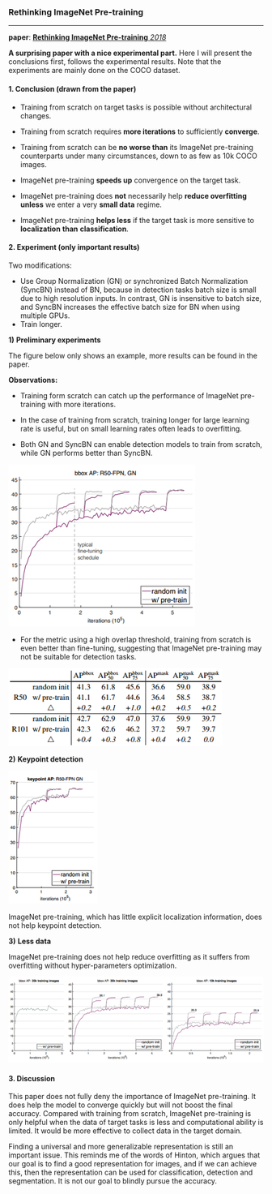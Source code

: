 ### **Rethinking ImageNet Pre-training**
------

**paper**:  [**Rethinking ImageNet Pre-training**        *2018*](https://arxiv.org/pdf/1811.08883)

**A surprising paper with a nice experimental part.** Here I will present the conclusions first,
follows the experimental results. Note that the experiments are mainly done on the COCO dataset.



#### 1. Conclusion (**drawn from the paper**)

* Training from scratch on target tasks is possible without architectural changes.

* Training from scratch requires **more iterations** to sufficiently **converge**.
* Training from scratch can be **no worse than** its ImageNet pre-training counterparts under many circumstances, down to as few as 10k COCO images.
* ImageNet pre-training **speeds up** convergence on the target task.
* ImageNet pre-training does **not** necessarily help **reduce overfitting** **unless** we enter a very **small data** regime.

* ImageNet pre-training **helps less** if the target task is more sensitive to **localization** **than** **classification**.

  

#### 2. **Experiment (only important results)**
Two modifications:

* Use Group Normalization (GN) or synchronized Batch Normalization (SyncBN) instead of BN, because in detection tasks batch size is small due to high resolution inputs. In contrast, GN is insensitive to batch size, and SyncBN increases the effective batch size for BN when using multiple GPUs.
* Train longer.

**1)**  **Preliminary experiments**

The figure below only shows an example, more results can be found in the paper.

**Observations:**

* Training form scratch can catch up the performance of ImageNet pre-training with more iterations.

* In the case of training from scratch, training longer for large learning rate is useful, but on small learning rates often leads to overfitting.

* Both GN and SyncBN can enable detection models to train from scratch, while GN performs better than SyncBN.

![1548666586838](assets/1548666586838.png)

* For the metric using a high overlap threshold, training from scratch is even better than fine-tuning, suggesting that ImageNet pre-training may not be suitable for detection tasks.

![1548666621557](assets/1548666621557.png)

**2)**  **Keypoint detection**

![1548666652124](assets/1548666652124.png)

ImageNet pre-training, which has little explicit localization information, does not help keypoint detection.

**3)**  **Less data**

ImageNet pre-training does not help reduce overfitting as it suffers from overfitting without hyper-parameters optimization.

![1548666700711](assets/1548666700711.png)



#### 3. Discussion

This paper does not fully deny the importance of ImageNet pre-training. It does help the model to converge quickly but will not boost the final accuracy. Compared with training from scratch, ImageNet pre-training is only helpful when the data of target tasks is less and computational ability is limited. It would be more effective to collect data in the target domain.

Finding a universal and more generalizable representation is still an important issue. This reminds me of the words of Hinton, which argues that our goal is to find a good representation for images, and if we can achieve this, then the representation can be used for classification, detection and segmentation. It is not our goal to blindly pursue the accuracy. 